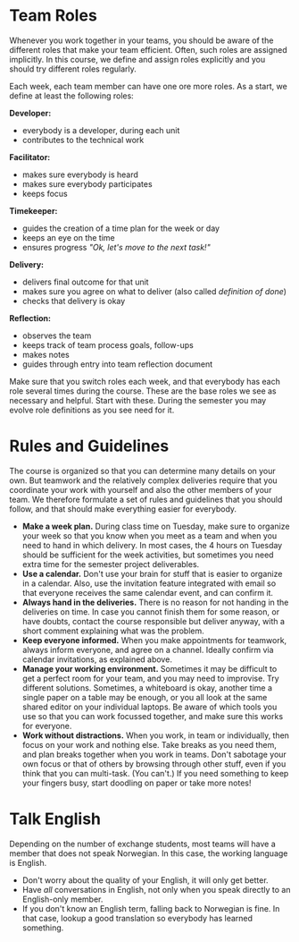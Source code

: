 # Team Roles

Whenever you work together in your teams, you should be aware of the different roles that make your team efficient. 
Often, such roles are assigned implicitly. 
In this course, we define and assign roles explicitly and you should try different roles regularly.

Each week, each team member can have one ore more roles. As a start, we define at least the following roles:


**Developer:**

* everybody is a developer, during each unit
* contributes to the technical work


**Facilitator:**

* makes sure everybody is heard
* makes sure everybody participates
* keeps focus


**Timekeeper:**

* guides the creation of a time plan for the week or day
* keeps an eye on the time
* ensures progress *"Ok, let's move to the next task!"*


**Delivery:**

* delivers final outcome for that unit
* makes sure you agree on what to deliver (also called *definition of done*)
* checks that delivery is okay


**Reflection:**

* observes the team
* keeps track of team process goals, follow-ups
* makes notes
* guides through entry into team reflection document


Make sure that you switch roles each week, and that everybody has each role several times during the course.
These are the base roles we see as necessary and helpful. Start with these. 
During the semester you may evolve role definitions as you see need for it.


# Rules and Guidelines

The course is organized so that you can determine many details on your own.
But teamwork and the relatively complex deliveries require that you coordinate your work with yourself and also the other members of your team.
We therefore formulate a set of rules and guidelines that you should follow, and that should make everything easier for everybody.

* **Make a week plan.** During class time on Tuesday, make sure to organize your week so that you know when you meet as a team and when you need to hand in which delivery. In most cases, the 4 hours on Tuesday should be sufficient for the week activities, but sometimes you need extra time for the semester project deliverables.
* **Use a calendar.** Don't use your brain for stuff that is easier to organize in a calendar. Also, use the invitation feature integrated with email so that everyone receives the same calendar event, and can confirm it. 
* **Always hand in the deliveries.** There is no reason for not handing in the deliveries on time. In case you cannot finish them for some reason, or have doubts, contact the course responsible but deliver anyway, with a short comment explaining what was the problem. 
* **Keep everyone informed.** When you make appointments for teamwork, always inform everyone, and agree on a channel. Ideally confirm via calendar invitations, as explained above. 
* **Manage your working environment.** Sometimes it may be difficult to get a perfect room for your team, and you may need to improvise. Try different solutions. Sometimes, a whiteboard is okay, another time a single paper on a table may be enough, or you all look at the same shared editor on your individual laptops. Be aware of which tools you use so that you can work focussed together, and make sure this works for everyone.
* **Work without distractions.** When you work, in team or individually, then focus on your work and nothing else. Take breaks as you need them, and plan breaks together when you work in teams. Don't sabotage your own focus or that of others by browsing through other stuff, even if you think that you can multi-task. (You can't.) If you need something to keep your fingers busy, start doodling on paper or take more notes! 


# Talk English

Depending on the number of exchange students, most teams will have a member that does not speak Norwegian. In this case, the working language is English.

* Don't worry about the quality of your English, it will only get better.
* Have *all* conversations in English, not only when you speak directly to an English-only member.
* If you don't know an English term, falling back to Norwegian is fine. In that case, lookup a good translation so everybody has learned something. 


